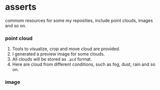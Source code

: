 # asserts
commom resources for some my reposities, include point clouds, images and so on.

### point cloud
1. Tools to visualize, crop and move cloud are provided. 
2. I generated a preview image for some clouds. 
3. All clouds will be stored as `.pcd` format.
4. Here are cloud from different conditions, such as fog, dust, rain and so on.

### image
